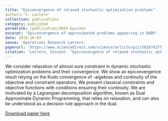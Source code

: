 ```yaml
---
title: "Epiconvergence of relaxed stochastic optimization problems"
authors:'V. Leclère'
collection: publications
category: published
permalink: /publication/2019-Epiconv
excerpt: 'Epiconvergence of approximated problems appearing in DADP'
date: 2019-10-03
venue: 'Operations Research Letters'
paperurl: 'https://www.sciencedirect.com/science/article/pii/S0167637719302317'
citation: 'Leclere, Vincent. "Epiconvergence of relaxed stochastic optimization problems." Operations Research Letters 47.6 (2019): 553-559.'
---
```

We consider relaxation of almost sure constraint in dynamic stochastic optimization problems and their convergence. We show an epiconvergence result relying on the Kudo convergence of -algebras and continuity of the objective and constraint operators. We present classical constraints and objective functions with conditions ensuring their continuity. We are motivated by a Lagrangian decomposition algorithm, known as Dual Approximate Dynamic Programming, that relies on relaxation, and can also be understood as a decision rule approach in the dual.

[Download paper here](../files/papers/2019-Epiconv.pdf)

